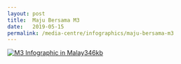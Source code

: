 ```yaml
---
layout: post
title:  Maju Bersama M3
date:   2019-05-15
permalink: /media-centre/infographics/maju-bersama-m3
---
```


<a href="/images/PDF/M³_Malay_Infographic_346KB.pdf" class="project-link no-pdf-icon" target="_blank">
  <img src="/images/m3-infographic-mly-thumb.jpg" alt="M3 Infographic in Malay">346kb
</a>
